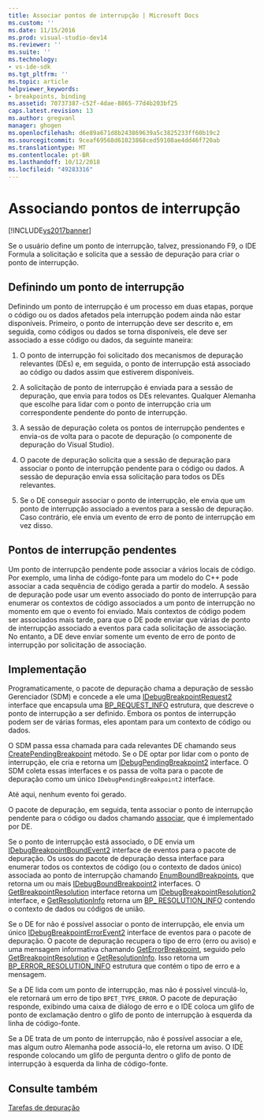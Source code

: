 ```yaml
---
title: Associar pontos de interrupção | Microsoft Docs
ms.custom: ''
ms.date: 11/15/2016
ms.prod: visual-studio-dev14
ms.reviewer: ''
ms.suite: ''
ms.technology:
- vs-ide-sdk
ms.tgt_pltfrm: ''
ms.topic: article
helpviewer_keywords:
- breakpoints, binding
ms.assetid: 70737387-c52f-4dae-8865-77d4b203bf25
caps.latest.revision: 13
ms.author: gregvanl
manager: ghogen
ms.openlocfilehash: d6e89a671d8b243869639a5c3825233ff60b19c2
ms.sourcegitcommit: 9ceaf69568d61023868ced59108ae4dd46f720ab
ms.translationtype: MT
ms.contentlocale: pt-BR
ms.lasthandoff: 10/12/2018
ms.locfileid: "49283316"
---
```

# <a name="binding-breakpoints"></a>Associando pontos de interrupção
[!INCLUDE[vs2017banner](../../includes/vs2017banner.md)]

Se o usuário define um ponto de interrupção, talvez, pressionando F9, o IDE Formula a solicitação e solicita que a sessão de depuração para criar o ponto de interrupção.  
  
## <a name="setting-a-breakpoint"></a>Definindo um ponto de interrupção  
 Definindo um ponto de interrupção é um processo em duas etapas, porque o código ou os dados afetados pela interrupção podem ainda não estar disponíveis. Primeiro, o ponto de interrupção deve ser descrito e, em seguida, como códigos ou dados se torna disponíveis, ele deve ser associado a esse código ou dados, da seguinte maneira:  
  
1.  O ponto de interrupção foi solicitado dos mecanismos de depuração relevantes (DEs) e, em seguida, o ponto de interrupção está associado ao código ou dados assim que estiverem disponíveis.  
  
2.  A solicitação de ponto de interrupção é enviada para a sessão de depuração, que envia para todos os DEs relevantes. Qualquer Alemanha que escolhe para lidar com o ponto de interrupção cria um correspondente pendente do ponto de interrupção.  
  
3.  A sessão de depuração coleta os pontos de interrupção pendentes e envia-os de volta para o pacote de depuração (o componente de depuração do Visual Studio).  
  
4.  O pacote de depuração solicita que a sessão de depuração para associar o ponto de interrupção pendente para o código ou dados. A sessão de depuração envia essa solicitação para todos os DEs relevantes.  
  
5.  Se o DE conseguir associar o ponto de interrupção, ele envia que um ponto de interrupção associado a eventos para a sessão de depuração. Caso contrário, ele envia um evento de erro de ponto de interrupção em vez disso.  
  
## <a name="pending-breakpoints"></a>Pontos de interrupção pendentes  
 Um ponto de interrupção pendente pode associar a vários locais de código. Por exemplo, uma linha de código-fonte para um modelo do C++ pode associar a cada sequência de código gerada a partir do modelo. A sessão de depuração pode usar um evento associado do ponto de interrupção para enumerar os contextos de código associados a um ponto de interrupção no momento em que o evento foi enviado. Mais contextos de código podem ser associados mais tarde, para que o DE pode enviar que várias de ponto de interrupção associado a eventos para cada solicitação de associação. No entanto, a DE deve enviar somente um evento de erro de ponto de interrupção por solicitação de associação.  
  
## <a name="implementation"></a>Implementação  
 Programaticamente, o pacote de depuração chama a depuração de sessão Gerenciador (SDM) e concede a ele uma [IDebugBreakpointRequest2](../../extensibility/debugger/reference/idebugbreakpointrequest2.md) interface que encapsula uma [BP_REQUEST_INFO](../../extensibility/debugger/reference/bp-request-info.md) estrutura, que descreve o ponto de interrupção a ser definido. Embora os pontos de interrupção podem ser de várias formas, eles apontam para um contexto de código ou dados.  
  
 O SDM passa essa chamada para cada relevantes DE chamando seus [CreatePendingBreakpoint](../../extensibility/debugger/reference/idebugengine2-creatependingbreakpoint.md) método. Se o DE optar por lidar com o ponto de interrupção, ele cria e retorna um [IDebugPendingBreakpoint2](../../extensibility/debugger/reference/idebugpendingbreakpoint2.md) interface. O SDM coleta essas interfaces e os passa de volta para o pacote de depuração como um único `IDebugPendingBreakpoint2` interface.  
  
 Até aqui, nenhum evento foi gerado.  
  
 O pacote de depuração, em seguida, tenta associar o ponto de interrupção pendente para o código ou dados chamando [associar](../../extensibility/debugger/reference/idebugpendingbreakpoint2-bind.md), que é implementado por DE.  
  
 Se o ponto de interrupção está associado, o DE envia um [IDebugBreakpointBoundEvent2](../../extensibility/debugger/reference/idebugbreakpointboundevent2.md) interface de eventos para o pacote de depuração. Os usos do pacote de depuração dessa interface para enumerar todos os contextos de código (ou o contexto de dados único) associada ao ponto de interrupção chamando [EnumBoundBreakpoints](../../extensibility/debugger/reference/idebugbreakpointboundevent2-enumboundbreakpoints.md), que retorna um ou mais [IDebugBoundBreakpoint2](../../extensibility/debugger/reference/idebugboundbreakpoint2.md) interfaces. O [GetBreakpointResolution](../../extensibility/debugger/reference/idebugboundbreakpoint2-getbreakpointresolution.md) interface retorna um [IDebugBreakpointResolution2](../../extensibility/debugger/reference/idebugbreakpointresolution2.md) interface, e [GetResolutionInfo](../../extensibility/debugger/reference/idebugbreakpointresolution2-getresolutioninfo.md) retorna um [BP_ RESOLUTION_INFO](../../extensibility/debugger/reference/bp-resolution-info.md) contendo o contexto de dados ou códigos de união.  
  
 Se o DE for não é possível associar o ponto de interrupção, ele envia um único [IDebugBreakpointErrorEvent2](../../extensibility/debugger/reference/idebugbreakpointerrorevent2.md) interface de eventos para o pacote de depuração. O pacote de depuração recupera o tipo de erro (erro ou aviso) e uma mensagem informativa chamando [GetErrorBreakpoint](../../extensibility/debugger/reference/idebugbreakpointerrorevent2-geterrorbreakpoint.md), seguido pelo [GetBreakpointResolution](../../extensibility/debugger/reference/idebugerrorbreakpoint2-getbreakpointresolution.md) e [ GetResolutionInfo](../../extensibility/debugger/reference/idebugerrorbreakpointresolution2-getresolutioninfo.md). Isso retorna um [BP_ERROR_RESOLUTION_INFO](../../extensibility/debugger/reference/bp-error-resolution-info.md) estrutura que contém o tipo de erro e a mensagem.  
  
 Se a DE lida com um ponto de interrupção, mas não é possível vinculá-lo, ele retornará um erro de tipo `BPET_TYPE_ERROR`. O pacote de depuração responde, exibindo uma caixa de diálogo de erro e o IDE coloca um glifo de ponto de exclamação dentro o glifo de ponto de interrupção à esquerda da linha de código-fonte.  
  
 Se a DE trata de um ponto de interrupção, não é possível associar a ele, mas algum outro Alemanha pode associá-lo, ele retorna um aviso. O IDE responde colocando um glifo de pergunta dentro o glifo de ponto de interrupção à esquerda da linha de código-fonte.  
  
## <a name="see-also"></a>Consulte também  
 [Tarefas de depuração](../../extensibility/debugger/debugging-tasks.md)

